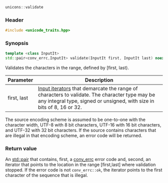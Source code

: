 ```c++
unicons::validate
```

### Header

```c++
#include <unicode_traits.hpp>
```

### Synopsis
```c++
template <class InputIt>
std::pair<conv_errc,InputIt> validate(InputIt first, InputIt last) noexcept
```

Validates the characters in the range, defined by [first, last).

Parameter   |Description
------------|------------------------------
first, last | [Input iterators](http://en.cppreference.com/w/cpp/concept/InputIterator) that demarcate the range of characters to validate. The character type may be any integral type, signed or unsigned, with size in bits of 8, 16 or 32. 

The source encoding scheme is assumed to be one-to-one with the character width, UTF-8 with 8 bit characters, UTF-16 with 16 bit characters, and UTF-32 with 32 bit characters. If the source contains characters that are illegal in that encoding scheme, an error code will be returned.

### Return value

An [std::pair](http://en.cppreference.com/w/cpp/utility/pair) that contains, first, a [conv_errc](conv_errc) error code and, second, an iterator that points to the location in the range [first,last] where validation stopped. If the error code is not `conv_errc::ok`, the iterator points to the first character of the sequence that is illegal.
